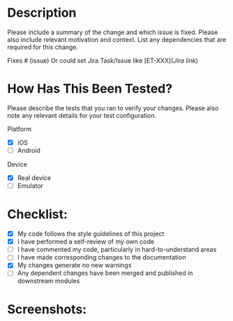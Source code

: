 # Description

Please include a summary of the change and which issue is fixed. Please also include relevant motivation and context. List any dependencies that are required for this change.

Fixes # (issue)
Or could set Jira Task/Issue like [ET-XXX](_Jira link_)

# How Has This Been Tested?

Please describe the tests that you ran to verify your changes. Please also note any relevant details for your test configuration.

Platform
- [x] iOS
- [ ] Android

Device
- [x] Real device
- [ ] Emulator

# Checklist:

- [x] My code follows the style guidelines of this project
- [x] I have performed a self-review of my own code
- [ ] I have commented my code, particularly in hard-to-understand areas
- [ ] I have made corresponding changes to the documentation
- [x] My changes generate no new warnings
- [ ] Any dependent changes have been merged and published in downstream modules

# Screenshots:
